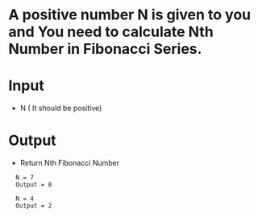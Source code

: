 # A positive number N is given to you and You need to calculate Nth Number in Fibonacci Series.


# Input
- N ( It should be positive)

# Output
- Return Nth Fibonacci Number


```
  N = 7
  Output = 8
  
  N = 4
  Output = 2
```


